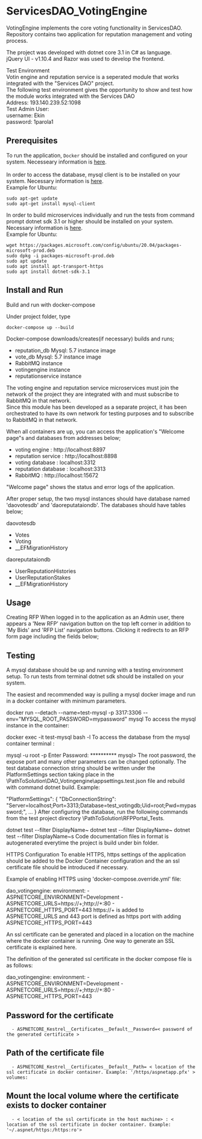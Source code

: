 # ServicesDAO_VotingEngine
VotingEngine implements the core voting functionality in ServicesDAO. Repository contains two application for reputation management and voting process.

The project was developed with dotnet core 3.1 in C# as language.<br>
jQuery UI - v1.10.4 and Razor was used to develop the frontend.<br>

Test Environment<br>
Votin engine and reputation service is a seperated module that works integrated with the "Services DAO" project.<br>
The following test environment gives the opportunity to show and test how the module works integrated with the Services DAO <br>
Address: 193.140.239.52:1098 <br>
Test Admin User:<br>
username: Ekin<br>
password: 1parola1<br>

## Prerequisites
To run the application, `Docker` should be installed and configured on your system. Necesseary information is [here](https://docs.docker.com/engine/install/).<br>
<br>
In order to access the database, mysql client is to be installed on your system. Necessary information is [here](https://dev.mysql.com/doc/mysql-shell/8.0/en/mysql-shell-install-linux-quick.html).<br>
Example for Ubuntu:
```shell
sudo apt-get update
sudo apt-get install mysql-client
```
In order to build microservices individually and run the tests from command prompt dotnet sdk 3.1 or higher should be installed on your system. Necessary information is [here](https://docs.microsoft.com/tr-tr/dotnet/core/install/linux-ubuntu).<br>
Example for Ubuntu:
```shell
wget https://packages.microsoft.com/config/ubuntu/20.04/packages-microsoft-prod.deb
sudo dpkg -i packages-microsoft-prod.deb
sudo apt update
sudo apt install apt-transport-https
sudo apt install dotnet-sdk-3.1
```

## Install and Run

Build and run with docker-compose <br>

Under project folder, type 
```shell
docker-compose up --build
```
Docker-compose downloads/creates(if necessary) builds and runs;

- reputation_db Mysql: 5.7 instance image 
- vote_db Mysql: 5.7 instance image 
- RabbitMQ instance
- votingengine instance
- reputationservice instance

The voting engine and reputation service microservices must join the network of the project they are integrated with and must subscribe to RabbitMQ in that network. <br>
Since this module has been developed as a separate project, it has been orchestrated to have its own network for testing purposes and to subscribe to RabbitMQ in that network.<br>

When all containers are up, you can access the application's "Welcome page"s and databases from addresses below;<br>
- voting engine       : http://localhost:8897 
- reputation service  : http://localhost:8898
- voting database     : localhost:3312
- reputation database : localhost:3313
- RabbitMQ            : http://localhost:15672

"Welcome page" shows the status and error logs of the application. <br>

After proper setup, the two mysql instances should have database named 'daovotesdb' and 'daoreputataiondb'. The databases should have tables below;<br>

daovotesdb<br>
- Votes
- Voting
- __EFMigrationHistory

daoreputataiondb<br>
- UserReputationHistories
- UserReputationStakes
- __EFMigrationHistory

## Usage

Creating RFP
When logged in to the application as an Admin user, there appears a 'New RFP' navigation button on the top left corner in addition to 'My Bids' and 'RFP List' navigation buttons. Clicking it redirects to an RFP form page including the fields below;


## Testing
A mysql database should be up and running with a testing environment setup.
To run tests from terminal dotnet sdk should be installed on your system.

The easiest and recommended way is pulling a mysql docker image and run in a docker container with minimum parameters.

docker run --detach --name=test-mysql -p 3317:3306  --env="MYSQL_ROOT_PASSWORD=mypassword" mysql
To access the mysql instance in the container:

docker exec -it test-mysql bash -l
To access the database from the mysql container terminal :

mysql -u root -p
Enter Password: **********
mysql>
The root password, the expose port and many other parameters can be changed optionally. The test database connection string should be written under the PlatformSettings section taking place in the \PathToSolution\DAO_Votingengine\appsettings.test.json file and rebuild with command dotnet build.
Example:

"PlatformSettings": {
    "DbConnectionString": "Server=localhost;Port=3313;Database=test_votingdb;Uid=root;Pwd=mypassword;",
    ...
}
After configuring the database, run the following commands from the test project directory \PathToSolution\RFPPortal_Tests\.

dotnet test --filter DisplayName~
dotnet test --filter DisplayName~
dotnet test --filter DisplayName~s
Code documentation files in format is autogenerated everytime the project is build under bin folder.

HTTPS Configuration
To enable HTTPS, https settings of the application should be added to the Docker Container configuration and the an ssl certificate file should be introduced if necessary.

Example of enabling HTTPS using 'docker-compose.override.yml' file:

dao_votingengine:
    environment:
      - ASPNETCORE_ENVIRONMENT=Development
      - ASPNETCORE_URLS=https://+;http://+:80
      - ASPNETCORE_HTTPS_PORT=443
https://+ is added to ASPNETCORE_URLS and 443 port is defined as https port with adding ASPNETCORE_HTTPS_PORT=443

An ssl certificate can be generated and placed in a location on the machine where the docker container is running.
One way to generate an SSL certificate is explained here.

The definition of the generated ssl certificate in the docker compose file is as follows:

dao_votingengine:
    environment:
      - ASPNETCORE_ENVIRONMENT=Development
      - ASPNETCORE_URLS=https://+;http://+:80
      - ASPNETCORE_HTTPS_PORT=443
## Password for the certificate
      - ASPNETCORE_Kestrel__Certificates__Default__Password=< password of the generated certificate >
## Path of the certificate file
      - ASPNETCORE_Kestrel__Certificates__Default__Path= < location of the ssl certificate in docker container. Example: '/https/aspnetapp.pfx' > 
    volumes:
## Mount the local volume where the certificate exists to docker container
      - < location of the ssl certificate in the host machine> : < location of the ssl certificate in docker container. Example: '~/.aspnet/https:/https:ro'>	
